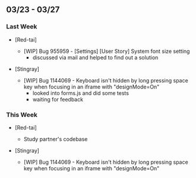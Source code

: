 ## 03/23 - 03/27 ##

### Last Week ###

* [Red-tai]
    - [WIP] Bug 955959 - [Settings] [User Story] System font size setting
        - discussed via mail and helped to find out a solution

* [Stingray]
    - [WIP] Bug 1144069 - Keyboard isn't hidden by long pressing space key when focusing in an iframe with "designMode=On"
        - looked into forms.js and did some tests
        - waiting for feedback

### This Week ###

* [Red-tai]
    - Study partner's codebase

* [Stingray]
    - [WIP] Bug 1144069 - Keyboard isn't hidden by long pressing space key when focusing in an iframe with "designMode=On"
